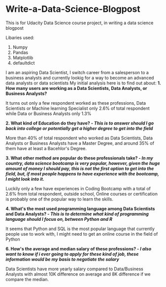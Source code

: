 # Write-a-Data-Science-Blogpost
This is for Udacity Data Science course project, in writing a data science blogpost

Libaries used:
1. Numpy
2. Pandas
3. Matplotlib
4. defaultdict


I am an aspiring Data Scientist, I switch career from a salesperson to a business analysts and currently lookig for a way to become an advanced data analysts or data scientists
My initial analysis here is to find out about:
**1. How many users are working as a Data Scientists, Data Analysts, or Business Analysts?**

It turns out only a few respondent worked as these professions, Data Scientists or Machine learning Specialist only 2.6% of total respondent while Data or Business Analysts only 1.3%

**2. What kind of Education do they have? - _This is to answer should I go back into college or potentially get a higher degree to get into the field_**

More than 40% of total respondent who worked as Data Scientists, Data Analysts or Business Analysts have a Master Degree, and around 35% of them have at least a Bacehlor's Degree.

**3. What other method are popular do these professionals take? - _In my country, data science bootcamp is very popular, however, given the huge amount of money I should pay, this is not the first option to get into the field, but, if most people happens to have experience with the bootcamp, I might look into it._**

Luckily only a few have experiences in Coding Bootcamp with a total of 2.6% from total respondent, outside school, Online courses or certification is probably one of the popular way to learn the skills.

**4. What's the most used programming language among Data Scientists and Data Analysts? - _This is to determine what kind of programming language should I focus on, between Python and R_**

It seems that Python and SQL is the most popular language that currently people use to work with, I might need to get an online course in the field of Python

**6. How's the average and median salary of these professions? - _I also want to know if i ever going to apply for these kind of job, these information would be my basis to negotiate the salary_**

Data Scientists have more yearly salary compared to Data/Business Analysts with almost 10K difference on average and 8K difference if we compare the median.
